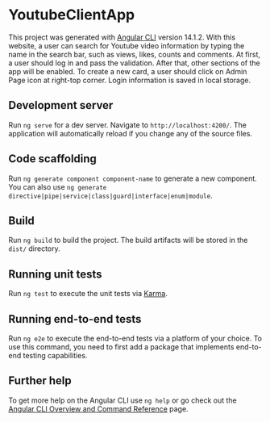 # YoutubeClientApp

This project was generated with [Angular CLI](https://github.com/angular/angular-cli) version 14.1.2.
With this website, a user can search for Youtube video information by typing the name in the search bar, such as views, likes, counts and comments. At first, a user should log in and pass the validation. After that, other sections of the app will be enabled. To create a new card, a user should click on Admin Page icon at right-top corner. Login information is saved in local storage.

## Development server

Run `ng serve` for a dev server. Navigate to `http://localhost:4200/`. The application will automatically reload if you change any of the source files.

## Code scaffolding

Run `ng generate component component-name` to generate a new component. You can also use `ng generate directive|pipe|service|class|guard|interface|enum|module`.

## Build

Run `ng build` to build the project. The build artifacts will be stored in the `dist/` directory.

## Running unit tests

Run `ng test` to execute the unit tests via [Karma](https://karma-runner.github.io).

## Running end-to-end tests

Run `ng e2e` to execute the end-to-end tests via a platform of your choice. To use this command, you need to first add a package that implements end-to-end testing capabilities.

## Further help

To get more help on the Angular CLI use `ng help` or go check out the [Angular CLI Overview and Command Reference](https://angular.io/cli) page.
